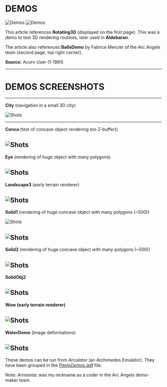 # DEMOS

![Demos](Demos1.jpg)
![Demos](Demos2.jpg)

This article references **Rotating3D** (displayed on the first page). This was a demo to test 3D rendering routines, later used in **Aldebaran**.

The article also references **BallsDemo** by Fabrice Mercier of the Arc Angels team (second page, top right corner).

**Source:** Acorn User (1-1991)

---

# DEMOS SCREENSHOTS

---
**City** (navigation in a small 3D city)

![Shots](screenshots/Rotating3D/City.jpg)

---
**Conca** (test of concave object rendering (no Z-buffer))

![Shots](screenshots/Rotating3D/Conca.jpg)
---
**Eye** (rendering of huge object with many polygons)

![Shots](screenshots/Rotating3D/Eye.jpg)
---
**Landscape3** (early terrain renderer)

![Shots](screenshots/Rotating3D/Landscape3.jpg)
---
**Solid1**  (rendering of huge concave object with many polygons (~500))

![Shots](screenshots/Rotating3D/Solid1.jpg)

![Shots](screenshots/Rotating3D/Solid1b.jpg)
---
**Solid2** (rendering of huge concave object with many polygons (~500))

![Shots](screenshots/Rotating3D/Solid2.jpg)
---
**SolidObj2**

![Shots](screenshots/Rotating3D/SolidObj2.jpg)
---
**Wow (early terrain renderer)**

![Shots](screenshots/Rotating3D/wow.jpg)
---
**WaterDemo** (image deformations)

![Shots](screenshots/WaterDemo.jpg)
---

These demos can be run from _Arculator_ (an Archimedes Emulator). They have been grouped in the [_PaoloDemos.adf_](/../../Demos/PaoloDemos.zip) file.

Note: _Armaniac_ was my nickname as a coder in the Arc Angels demo-maker team.
